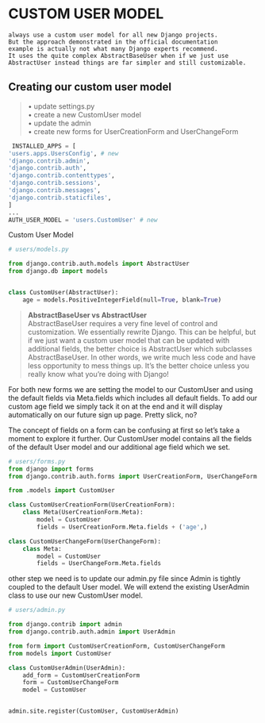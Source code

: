 # CUSTOM USER MODEL

```
always use a custom user model for all new Django projects. 
But the approach demonstrated in the official documentation 
example is actually not what many Django experts recommend. 
It uses the quite complex AbstractBaseUser when if we just use
AbstractUser instead things are far simpler and still customizable.
```

## Creating our custom user model

> • update settings.py  
> • create a new CustomUser model  
> • update the admin  
> • create new forms for UserCreationForm and UserChangeForm

```py
 INSTALLED_APPS = [  
'users.apps.UsersConfig', # new  
'django.contrib.admin',  
'django.contrib.auth',  
'django.contrib.contenttypes',  
'django.contrib.sessions',  
'django.contrib.messages',  
'django.contrib.staticfiles',  
]  
...  
AUTH_USER_MODEL = 'users.CustomUser' # new
```

Custom User Model

```py
# users/models.py

from django.contrib.auth.models import AbstractUser
from django.db import models


class CustomUser(AbstractUser):
    age = models.PositiveIntegerField(null=True, blank=True)
```

> **AbstractBaseUser vs AbstractUser**  
> AbstractBaseUser requires a very fine level of control and customization. We essentially rewrite Django. This can be helpful, but if we just want a custom user model  that can be updated with additional fields, the better choice is AbstractUser which  subclasses AbstractBaseUser. In other words, we write much less code and have less opportunity to mess things up. It’s the better choice unless you really know what  you’re doing with Django!

For both new forms we are setting the model to our CustomUser and using the default fields via Meta.fields which includes all default fields. To add our custom age field we simply tack it on at the end and it will display automatically on our future sign up page. Pretty slick, no?

The concept of fields on a form can be confusing at first so let’s take a moment to explore it further. Our CustomUser model contains all the fields of the default User model and our additional age field which we set.

```python
# users/forms.py
from django import forms
from django.contrib.auth.forms import UserCreationForm, UserChangeForm

from .models import CustomUser

class CustomUserCreationForm(UserCreationForm):
    class Meta(UserCreationForm.Meta):
        model = CustomUser
        fields = UserCreationForm.Meta.fields + ('age',)

class CustomUserChangeForm(UserChangeForm):
    class Meta:
        model = CustomUser
        fields = UserChangeForm.Meta.fields
```

other step we need is to update our admin.py file since Admin is tightly  coupled to the default User model. We will extend the existing UserAdmin class to  use our new CustomUser model.

```py
# users/admin.py

from django.contrib import admin
from django.contrib.auth.admin import UserAdmin

from form import CustomUserCreationForm, CustomUserChangeForm
from models import CustomUser

class CustomUserAdmin(UserAdmin):
    add_form = CustomUserCreationForm
    form = CustomUserChangeForm
    model = CustomUser


admin.site.register(CustomUser, CustomUserAdmin)
```
